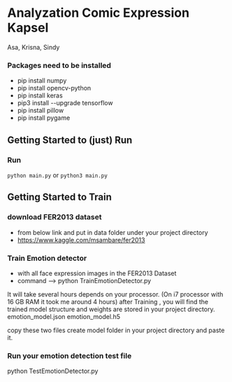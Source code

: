 # Analyzation Comic Expression Kapsel

Asa, Krisna, Sindy

### Packages need to be installed
- pip install numpy
- pip install opencv-python
- pip install keras
- pip3 install --upgrade tensorflow
- pip install pillow
- pip install pygame

## Getting Started to (just) Run

### Run
`python main.py` or `python3 main.py`

## Getting Started to Train

### download FER2013 dataset
- from below link and put in data folder under your project directory
- https://www.kaggle.com/msambare/fer2013

### Train Emotion detector
- with all face expression images in the FER2013 Dataset
- command --> python TrainEmotionDetector.py

It will take several hours depends on your processor. (On i7 processor with 16 GB RAM it took me around 4 hours)
after Training , you will find the trained model structure and weights are stored in your project directory.
emotion_model.json
emotion_model.h5

copy these two files create model folder in your project directory and paste it.

### Run your emotion detection test file
python TestEmotionDetector.py


